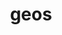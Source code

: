 ---
title: "geos"
layout: cache
categories: [package, develop]
meta: {"versions": ["3.10.4", "3.11.1", "3.11.2", "3.12.0", "3.9.1"], "compilers": ["apple-clang@=14.0.0", "apple-clang@=14.0.3", "gcc@=11.3.0", "gcc@=7.3.1"], "oss": ["amzn2", "ubuntu22.04", "ventura"], "platforms": ["darwin", "linux"], "targets": ["aarch64", "ivybridge", "x86_64_v3", "x86_64_v4"], "stacks": ["ml-darwin-aarch64-mps", "ml-linux-x86_64-cpu", "ml-linux-x86_64-cuda", "root"], "num_specs": 22, "num_specs_by_stack": {"ml-darwin-aarch64-mps": 7, "root": 22, "ml-linux-x86_64-cuda": 5, "ml-linux-x86_64-cpu": 5}}
spec_details: [{"hash": "br2wmuwbfdlc3jpdfpntfbj7k4zqcolh", "compiler": "apple-clang@=14.0.0", "versions": ["3.12.0"], "os": "ventura", "platform": "darwin", "target": "aarch64", "variants": ["build_system=cmake", "build_type=Release", "generator=ninja", "~ipo", "+shared"], "stacks": ["ml-darwin-aarch64-mps", "root"], "size": "-", "tarball": "https://binaries.spack.io/develop/build_cache/darwin-ventura-aarch64/apple-clang-14.0.0/geos-3.12.0/darwin-ventura-aarch64-apple-clang-14.0.0-geos-3.12.0-br2wmuwbfdlc3jpdfpntfbj7k4zqcolh.spack"}, {"hash": "uucbuxnjgy4me6nrp6c4o2woku6cclxb", "compiler": "apple-clang@=14.0.0", "versions": ["3.12.0"], "os": "ventura", "platform": "darwin", "target": "aarch64", "variants": ["build_system=cmake", "build_type=Release", "generator=ninja", "~ipo", "+shared"], "stacks": ["ml-darwin-aarch64-mps", "root"], "size": "-", "tarball": "https://binaries.spack.io/develop/build_cache/darwin-ventura-aarch64/apple-clang-14.0.0/geos-3.12.0/darwin-ventura-aarch64-apple-clang-14.0.0-geos-3.12.0-uucbuxnjgy4me6nrp6c4o2woku6cclxb.spack"}, {"hash": "mthlxcwxefw3iyeggied4ms5ncg6ua7w", "compiler": "apple-clang@=14.0.0", "versions": ["3.12.0"], "os": "ventura", "platform": "darwin", "target": "aarch64", "variants": ["build_system=cmake", "build_type=Release", "generator=ninja", "~ipo", "+shared"], "stacks": ["ml-darwin-aarch64-mps", "root"], "size": "-", "tarball": "https://binaries.spack.io/develop/build_cache/darwin-ventura-aarch64/apple-clang-14.0.0/geos-3.12.0/darwin-ventura-aarch64-apple-clang-14.0.0-geos-3.12.0-mthlxcwxefw3iyeggied4ms5ncg6ua7w.spack"}, {"hash": "urbwtrsui4mh2grnt3n4cwuskfmqfysz", "compiler": "apple-clang@=14.0.0", "versions": ["3.12.0"], "os": "ventura", "platform": "darwin", "target": "aarch64", "variants": ["build_system=cmake", "build_type=Release", "generator=ninja", "~ipo", "+shared"], "stacks": ["ml-darwin-aarch64-mps", "root"], "size": "-", "tarball": "https://binaries.spack.io/develop/build_cache/darwin-ventura-aarch64/apple-clang-14.0.0/geos-3.12.0/darwin-ventura-aarch64-apple-clang-14.0.0-geos-3.12.0-urbwtrsui4mh2grnt3n4cwuskfmqfysz.spack"}, {"hash": "z3k22acm2exay7wllzoq7fikgl5otp25", "compiler": "apple-clang@=14.0.3", "versions": ["3.12.0"], "os": "ventura", "platform": "darwin", "target": "aarch64", "variants": ["build_system=cmake", "build_type=Release", "generator=ninja", "~ipo", "+shared"], "stacks": ["ml-darwin-aarch64-mps", "root"], "size": "-", "tarball": "https://binaries.spack.io/develop/build_cache/darwin-ventura-aarch64/apple-clang-14.0.3/geos-3.12.0/darwin-ventura-aarch64-apple-clang-14.0.3-geos-3.12.0-z3k22acm2exay7wllzoq7fikgl5otp25.spack"}, {"hash": "fii33pmmch23qqalhjoklf6mv3ektnng", "compiler": "apple-clang@=14.0.3", "versions": ["3.12.0"], "os": "ventura", "platform": "darwin", "target": "aarch64", "variants": ["build_system=cmake", "build_type=Release", "generator=ninja", "~ipo", "+shared"], "stacks": ["ml-darwin-aarch64-mps", "root"], "size": "-", "tarball": "https://binaries.spack.io/develop/build_cache/darwin-ventura-aarch64/apple-clang-14.0.3/geos-3.12.0/darwin-ventura-aarch64-apple-clang-14.0.3-geos-3.12.0-fii33pmmch23qqalhjoklf6mv3ektnng.spack"}, {"hash": "xqeocb7dgjudsdubenlnizzxidi2xjyf", "compiler": "apple-clang@=14.0.3", "versions": ["3.12.0"], "os": "ventura", "platform": "darwin", "target": "aarch64", "variants": ["build_system=cmake", "build_type=Release", "generator=ninja", "~ipo", "+shared"], "stacks": ["ml-darwin-aarch64-mps", "root"], "size": "-", "tarball": "https://binaries.spack.io/develop/build_cache/darwin-ventura-aarch64/apple-clang-14.0.3/geos-3.12.0/darwin-ventura-aarch64-apple-clang-14.0.3-geos-3.12.0-xqeocb7dgjudsdubenlnizzxidi2xjyf.spack"}, {"hash": "l5nbc6xpd7avsddhi76q4yraoehdwntk", "compiler": "gcc@=7.3.1", "versions": ["3.11.1"], "os": "amzn2", "platform": "linux", "target": "ivybridge", "variants": ["build_system=cmake", "build_type=RelWithDebInfo", "~ipo"], "stacks": ["root"], "size": "-", "tarball": "https://binaries.spack.io/develop/build_cache/linux-amzn2-ivybridge/gcc-7.3.1/geos-3.11.1/linux-amzn2-ivybridge-gcc-7.3.1-geos-3.11.1-l5nbc6xpd7avsddhi76q4yraoehdwntk.spack"}, {"hash": "r2gt7exzybjjzgh7vh643mcg45tyl4v7", "compiler": "gcc@=7.3.1", "versions": ["3.9.1"], "os": "amzn2", "platform": "linux", "target": "ivybridge", "variants": ["build_system=cmake", "build_type=RelWithDebInfo", "~ipo", "patches=ab78db7"], "stacks": ["root"], "size": "-", "tarball": "https://binaries.spack.io/develop/build_cache/linux-amzn2-ivybridge/gcc-7.3.1/geos-3.9.1/linux-amzn2-ivybridge-gcc-7.3.1-geos-3.9.1-r2gt7exzybjjzgh7vh643mcg45tyl4v7.spack"}, {"hash": "jlas4ebzo4oir7p4f7lsbygmslsjy3og", "compiler": "gcc@=7.3.1", "versions": ["3.9.1"], "os": "amzn2", "platform": "linux", "target": "x86_64_v3", "variants": ["build_system=cmake", "build_type=RelWithDebInfo", "~ipo", "patches=ab78db7"], "stacks": ["root"], "size": "-", "tarball": "https://binaries.spack.io/develop/build_cache/linux-amzn2-x86_64_v3/gcc-7.3.1/geos-3.9.1/linux-amzn2-x86_64_v3-gcc-7.3.1-geos-3.9.1-jlas4ebzo4oir7p4f7lsbygmslsjy3og.spack"}, {"hash": "5dyiuklfvuj7prrakj577vl725opocnz", "compiler": "gcc@=7.3.1", "versions": ["3.9.1"], "os": "amzn2", "platform": "linux", "target": "x86_64_v3", "variants": ["build_system=cmake", "build_type=RelWithDebInfo", "~ipo", "patches=ab78db7"], "stacks": ["root"], "size": "-", "tarball": "https://binaries.spack.io/develop/build_cache/linux-amzn2-x86_64_v3/gcc-7.3.1/geos-3.9.1/linux-amzn2-x86_64_v3-gcc-7.3.1-geos-3.9.1-5dyiuklfvuj7prrakj577vl725opocnz.spack"}, {"hash": "hemhi4ie4e7xq6fe4a6heupob2x3f2bk", "compiler": "gcc@=7.3.1", "versions": ["3.10.4"], "os": "amzn2", "platform": "linux", "target": "x86_64_v3", "variants": ["build_system=cmake", "build_type=RelWithDebInfo", "~ipo"], "stacks": ["root"], "size": "-", "tarball": "https://binaries.spack.io/develop/build_cache/linux-amzn2-x86_64_v3/gcc-7.3.1/geos-3.10.4/linux-amzn2-x86_64_v3-gcc-7.3.1-geos-3.10.4-hemhi4ie4e7xq6fe4a6heupob2x3f2bk.spack"}, {"hash": "qq3cvhn2fmn45j6ig6q5tfwngcdljz7n", "compiler": "gcc@=7.3.1", "versions": ["3.9.1"], "os": "amzn2", "platform": "linux", "target": "x86_64_v3", "variants": ["build_system=cmake", "build_type=RelWithDebInfo", "~ipo", "patches=ab78db7"], "stacks": ["root"], "size": "-", "tarball": "https://binaries.spack.io/develop/build_cache/linux-amzn2-x86_64_v3/gcc-7.3.1/geos-3.9.1/linux-amzn2-x86_64_v3-gcc-7.3.1-geos-3.9.1-qq3cvhn2fmn45j6ig6q5tfwngcdljz7n.spack"}, {"hash": "uunfnae3adjnqollc65vqpp47jqhuwjn", "compiler": "gcc@=7.3.1", "versions": ["3.9.1"], "os": "amzn2", "platform": "linux", "target": "x86_64_v3", "variants": ["build_type=RelWithDebInfo", "~ipo", "patches=ab78db7"], "stacks": ["root"], "size": "-", "tarball": "https://binaries.spack.io/develop/build_cache/linux-amzn2-x86_64_v3/gcc-7.3.1/geos-3.9.1/linux-amzn2-x86_64_v3-gcc-7.3.1-geos-3.9.1-uunfnae3adjnqollc65vqpp47jqhuwjn.spack"}, {"hash": "fziv26wlzrw66pgmgqhp6qybz5tslv6b", "compiler": "gcc@=7.3.1", "versions": ["3.9.1"], "os": "amzn2", "platform": "linux", "target": "x86_64_v3", "variants": ["build_system=cmake", "build_type=RelWithDebInfo", "~ipo", "patches=ab78db7"], "stacks": ["root"], "size": "-", "tarball": "https://binaries.spack.io/develop/build_cache/linux-amzn2-x86_64_v3/gcc-7.3.1/geos-3.9.1/linux-amzn2-x86_64_v3-gcc-7.3.1-geos-3.9.1-fziv26wlzrw66pgmgqhp6qybz5tslv6b.spack"}, {"hash": "y34zbr7pluk7uxnbwln5zf4pwih6shkb", "compiler": "gcc@=7.3.1", "versions": ["3.9.1"], "os": "amzn2", "platform": "linux", "target": "x86_64_v3", "variants": ["build_type=RelWithDebInfo", "~ipo", "patches=ab78db7"], "stacks": ["root"], "size": "-", "tarball": "https://binaries.spack.io/develop/build_cache/linux-amzn2-x86_64_v3/gcc-7.3.1/geos-3.9.1/linux-amzn2-x86_64_v3-gcc-7.3.1-geos-3.9.1-y34zbr7pluk7uxnbwln5zf4pwih6shkb.spack"}, {"hash": "becevsvvrci2pp7w4iwfa3ummlgx2kbz", "compiler": "gcc@=7.3.1", "versions": ["3.9.1"], "os": "amzn2", "platform": "linux", "target": "x86_64_v4", "variants": ["build_type=RelWithDebInfo", "~ipo", "patches=ab78db7"], "stacks": ["root"], "size": "-", "tarball": "https://binaries.spack.io/develop/build_cache/linux-amzn2-x86_64_v4/gcc-7.3.1/geos-3.9.1/linux-amzn2-x86_64_v4-gcc-7.3.1-geos-3.9.1-becevsvvrci2pp7w4iwfa3ummlgx2kbz.spack"}, {"hash": "rl6zvhaw566gkn7txxltekt5bj5mkav4", "compiler": "gcc@=11.3.0", "versions": ["3.11.2"], "os": "ubuntu22.04", "platform": "linux", "target": "x86_64_v3", "variants": ["build_system=cmake", "build_type=RelWithDebInfo", "generator=ninja", "~ipo"], "stacks": ["ml-linux-x86_64-cuda", "ml-linux-x86_64-cpu", "root"], "size": "-", "tarball": "https://binaries.spack.io/develop/build_cache/linux-ubuntu22.04-x86_64_v3/gcc-11.3.0/geos-3.11.2/linux-ubuntu22.04-x86_64_v3-gcc-11.3.0-geos-3.11.2-rl6zvhaw566gkn7txxltekt5bj5mkav4.spack"}, {"hash": "ujy65fimmygc7h5uaev7xfnig6ucjx3z", "compiler": "gcc@=11.3.0", "versions": ["3.11.2"], "os": "ubuntu22.04", "platform": "linux", "target": "x86_64_v3", "variants": ["build_system=cmake", "build_type=RelWithDebInfo", "generator=ninja", "~ipo"], "stacks": ["ml-linux-x86_64-cuda", "ml-linux-x86_64-cpu", "root"], "size": "-", "tarball": "https://binaries.spack.io/develop/build_cache/linux-ubuntu22.04-x86_64_v3/gcc-11.3.0/geos-3.11.2/linux-ubuntu22.04-x86_64_v3-gcc-11.3.0-geos-3.11.2-ujy65fimmygc7h5uaev7xfnig6ucjx3z.spack"}, {"hash": "uoswb6btpaut76ykjo4efce6vjrvuyh5", "compiler": "gcc@=11.3.0", "versions": ["3.12.0"], "os": "ubuntu22.04", "platform": "linux", "target": "x86_64_v3", "variants": ["build_system=cmake", "build_type=Release", "generator=ninja", "~ipo", "+shared"], "stacks": ["ml-linux-x86_64-cuda", "ml-linux-x86_64-cpu", "root"], "size": "-", "tarball": "https://binaries.spack.io/develop/build_cache/linux-ubuntu22.04-x86_64_v3/gcc-11.3.0/geos-3.12.0/linux-ubuntu22.04-x86_64_v3-gcc-11.3.0-geos-3.12.0-uoswb6btpaut76ykjo4efce6vjrvuyh5.spack"}, {"hash": "gcruqwggxq6wkzw5zorl6zyu2t33x23v", "compiler": "gcc@=11.3.0", "versions": ["3.12.0"], "os": "ubuntu22.04", "platform": "linux", "target": "x86_64_v3", "variants": ["build_system=cmake", "build_type=Release", "generator=ninja", "~ipo", "+shared"], "stacks": ["ml-linux-x86_64-cuda", "ml-linux-x86_64-cpu", "root"], "size": "-", "tarball": "https://binaries.spack.io/develop/build_cache/linux-ubuntu22.04-x86_64_v3/gcc-11.3.0/geos-3.12.0/linux-ubuntu22.04-x86_64_v3-gcc-11.3.0-geos-3.12.0-gcruqwggxq6wkzw5zorl6zyu2t33x23v.spack"}, {"hash": "bjh7ijgopcckmnowkkklbrzobaf7g3kg", "compiler": "gcc@=11.3.0", "versions": ["3.12.0"], "os": "ubuntu22.04", "platform": "linux", "target": "x86_64_v3", "variants": ["build_system=cmake", "build_type=Release", "generator=ninja", "~ipo", "+shared"], "stacks": ["ml-linux-x86_64-cuda", "ml-linux-x86_64-cpu", "root"], "size": "-", "tarball": "https://binaries.spack.io/develop/build_cache/linux-ubuntu22.04-x86_64_v3/gcc-11.3.0/geos-3.12.0/linux-ubuntu22.04-x86_64_v3-gcc-11.3.0-geos-3.12.0-bjh7ijgopcckmnowkkklbrzobaf7g3kg.spack"}]
---